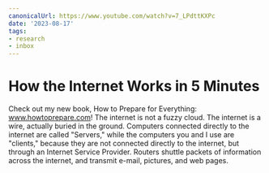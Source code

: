 ```yaml
---
canonicalUrl: https://www.youtube.com/watch?v=7_LPdttKXPc
date: '2023-08-17'
tags:
- research
- inbox
---
```


# How the Internet Works in 5 Minutes

Check out my new book, How to Prepare for Everything: www.howtoprepare.com!
The internet is not a fuzzy cloud. The internet is a wire, actually buried in the ground. Computers connected directly to the internet are called "Servers," while the computers you and I use are "clients," because they are not connected directly to the internet, but through an Internet Service Provider. Routers shuttle packets of information across the internet, and transmit e-mail, pictures, and web pages.